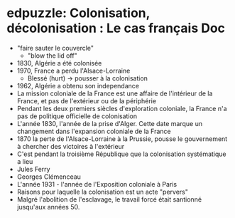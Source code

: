 # edpuzzle: Colonisation, décolonisation : Le cas français Doc

- "faire sauter le couvercle"
    - "blow the lid off"
- 1830, Algérie a été colonisée
- 1970, France a perdu l'Alsace-Lorraine
    - Blessé (hurt) &rarr; pousser à la colonisation
- 1962, Algérie a obtenu son independance
- La mission coloniale de la France est une affaire de l'intérieur de la France, et pas de l'extérieur ou de la périphérie
- Pendant les deux premiers siècles d'exploration coloniale, la France n'a pas de politique officielle de colonisation
- L'année 1830, l'année de la prise d'Alger. Cette date marque un changement dans l'expansion coloniale de la France
- 1870 la perte de l'Alsace-Lorraine à la Prussie, pousse le gouvernement à chercher des victoires à l'extérieur
- C'est pendant la troisième République que la colonisation systématique a lieu
- Jules Ferry
- Georges Clémenceau
- L'année 1931 - l'année de l'Exposition coloniale à Paris
- Raisons pour laquelle la colonisation est un acte "pervers"
- Malgré l'abolition de l'esclavage, le travail forcé était santionné jusqu'aux années 50.